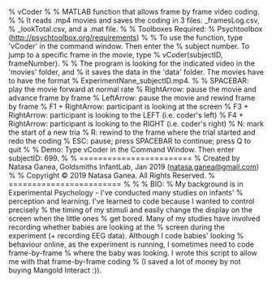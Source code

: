 % vCoder
%
% MATLAB function that allows frame by frame video coding. 
%
% It reads .mp4 movies and saves the coding in 3 files: _framesLog.csv, 
% _lookTotal.csv, and a .mat file. 
%
% Toolboxes Required:
%    Psychtoolbox (http://psychtoolbox.org/requirements)
% 
% To use the function, type 'vCoder' in the command window. Then enter the 
% subject number. To jump to a specific frame in the movie, type 
% vCoder(subjectID, frameNumber). 
%
% The program is looking for the indicated video in the 'movies' folder, and 
% it saves the data in the 'data' folder. The movies have to have the format
% ExperimentNane_subjectID.mp4. 
%
% SPACEBAR:        play the movie forward at normal rate
% RightArrow:      pause the movie and advance frame by frame 
% LeftArrow:       pause the movie and rewind frame by frame
% F1 + RightArrow: participant is looking at the screen
% F3 + RightArrow: participant is looking to the LEFT (i.e. coder's left)
% F4 + RightArrow: participant is looking to the RIGHT (i.e. coder's right)
% N:               mark the start of a new tria
% R:               rewind to the frame where the trial started and redo the coding
% ESC:             pause; press SPACEBAR to continue; press Q to quit
%
% Demo: Type vCoder in the Command Window. Then enter subjectID: 699. 
%
%  ========================
% Created by Natasa Ganea, Goldsmiths InfantLab, Jan 2019 (natasa.ganea@gmail.com)
%
% Copyright © 2019 Natasa Ganea. All Rights Reserved.
% ========================
%
%
% BIO:
% My background is in Experimental Psychology - I've conducted many studies on infants'
% perception and learning. I've learned to code because I wanted to control precisely
% the timing of my stimuli and easily change the display on the screen when the little ones
% get bored. Many of my studies have involved recording whether babies are looking at the 
% screen during the experiment (+ recording EEG data). Although I code babies' looking 
% behaviour online, as the experiment is running, I sometimes need to code frame-by-frame 
% where the baby was looking. I wrote this script to allow me with that frame-by-frame coding
% (I saved a lot of money by not buying Mangold Interact :)).

